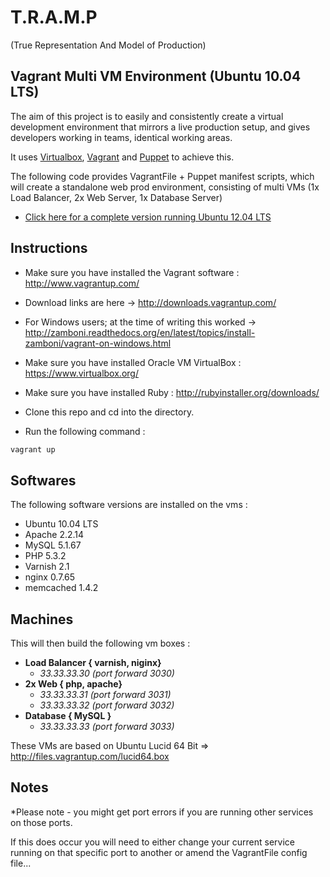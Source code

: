 T.R.A.M.P
=========

(True Representation And Model of Production)

Vagrant Multi VM Environment (Ubuntu 10.04 LTS)
-----------------------------------------------

The aim of this project is to easily and consistently create a virtual development environment that mirrors a live production setup, and gives developers working in teams, identical working areas.

It uses <a href="https://www.virtualbox.org/">Virtualbox</a>, <a href="http://www.vagrantup.com">Vagrant</a> and <a href="https://puppetlabs.com/">Puppet</a> to achieve this. 

The following code provides VagrantFile + Puppet manifest scripts, which will create a standalone web prod environment, consisting of multi VMs (1x Load Balancer, 2x Web Server, 1x Database Server)


 - <a href="https://github.com/modernfidelity/vagrant-web-prod-precise64">Click here for a complete version running Ubuntu 12.04 LTS</a>


Instructions
------------

- Make sure you have installed the Vagrant software : http://www.vagrantup.com/

 - Download links are here -> http://downloads.vagrantup.com/
 - For Windows users; at the time of writing this worked -> http://zamboni.readthedocs.org/en/latest/topics/install-zamboni/vagrant-on-windows.html

- Make sure you have installed Oracle VM VirtualBox : https://www.virtualbox.org/

- Make sure you have installed Ruby : http://rubyinstaller.org/downloads/

- Clone this repo and cd into the directory. 

- Run the following command : 


```bash
vagrant up
```

Softwares
---------

The following software versions are installed on the vms : 

 - Ubuntu 10.04 LTS
 - Apache 2.2.14
 - MySQL 5.1.67
 - PHP 5.3.2
 - Varnish 2.1
 - nginx 0.7.65
 - memcached 1.4.2


Machines
--------

This will then build the following vm boxes : 

- <strong>Load Balancer { varnish, niginx}</strong>
  - *33.33.33.30 (port forward 3030)*  
- <strong>2x Web { php, apache}</strong>
    - *33.33.33.31 (port forward 3031)*
    - *33.33.33.32 (port forward 3032)* 
- <strong>Database { MySQL }</strong>
    - *33.33.33.33 (port forward 3033)*


These VMs are based on Ubuntu Lucid 64 Bit => http://files.vagrantup.com/lucid64.box

Notes
-----
*Please note - you might get port errors if you are running other services on those ports. 

If this does occur you will need to either change your current service running on that specific port to another 
or amend the VagrantFile config file...
